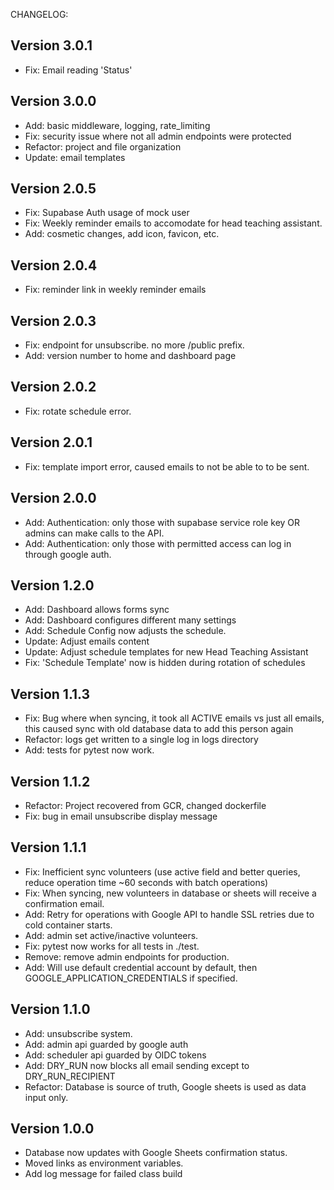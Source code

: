 CHANGELOG:

## Version 3.0.1

- Fix: Email reading 'Status'

## Version 3.0.0

- Add: basic middleware, logging, rate_limiting 
- Fix: security issue where not all admin endpoints were protected
- Refactor: project and file organization
- Update: email templates

## Version 2.0.5

- Fix: Supabase Auth usage of mock user
- Fix: Weekly reminder emails to accomodate for head teaching assistant.
- Add: cosmetic changes, add icon, favicon, etc.

## Version 2.0.4

- Fix: reminder link in weekly reminder emails 


## Version 2.0.3

- Fix: endpoint for unsubscribe. no more /public prefix.
- Add: version number to home and dashboard page

## Version 2.0.2

- Fix: rotate schedule error.

## Version 2.0.1

- Fix: template import error, caused emails to not be able to to be sent.

## Version 2.0.0

- Add: Authentication: only those with supabase service role key OR admins can make calls to the API. 
- Add: Authentication: only those with permitted access can log in through google auth.

## Version 1.2.0

- Add: Dashboard allows forms sync
- Add: Dashboard configures different many settings
- Add: Schedule Config now adjusts the schedule.
- Update: Adjust emails content 
- Update: Adjust schedule templates for new Head Teaching Assistant
- Fix: 'Schedule Template' now is hidden during rotation of schedules

## Version 1.1.3

- Fix: Bug where when syncing, it took all ACTIVE emails vs just all emails, this caused sync with old database data to add this person again
- Refactor: logs get written to a single log in logs directory
- Add: tests for pytest now work.

## Version 1.1.2

- Refactor: Project recovered from GCR, changed dockerfile
- Fix: bug in email unsubscribe display message

## Version 1.1.1

- Fix: Inefficient sync volunteers (use active field and better queries, reduce operation time ~60 seconds with batch operations)
- Fix: When syncing, new volunteers in database or sheets will receive a confirmation email.
- Add: Retry for operations with Google API to handle SSL retries due to cold container starts.
- Add: admin set active/inactive volunteers.
- Fix: pytest now works for all tests in ./test.
- Remove: remove admin endpoints for production.
- Add: Will use default credential account by default, then GOOGLE_APPLICATION_CREDENTIALS if specified.

## Version 1.1.0

- Add: unsubscribe system.
- Add: admin api guarded by google auth
- Add: scheduler api guarded by OIDC tokens
- Add: DRY_RUN now blocks all email sending except to DRY_RUN_RECIPIENT
- Refactor: Database is source of truth, Google sheets is used as data input only.

## Version 1.0.0

- Database now updates with Google Sheets confirmation status.
- Moved links as environment variables.
- Add log message for failed class build